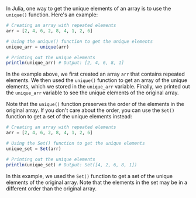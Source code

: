 In Julia, one way to get the unique elements of an array is to use the `unique()` function. Here's an example:

```julia
# Creating an array with repeated elements
arr = [2, 4, 6, 2, 8, 4, 1, 2, 6]

# Using the unique() function to get the unique elements
unique_arr = unique(arr)

# Printing out the unique elements
println(unique_arr) # Output: [2, 4, 6, 8, 1]
```

In the example above, we first created an array `arr` that contains repeated elements. We then used the `unique()` function to get an array of the unique elements, which we stored in the `unique_arr` variable. Finally, we printed out the `unique_arr` variable to see the unique elements of the original array.

Note that the `unique()` function preserves the order of the elements in the original array. If you don't care about the order, you can use the `Set()` function to get a set of the unique elements instead:

```julia
# Creating an array with repeated elements
arr = [2, 4, 6, 2, 8, 4, 1, 2, 6]

# Using the Set() function to get the unique elements
unique_set = Set(arr)

# Printing out the unique elements
println(unique_set) # Output: Set([4, 2, 6, 8, 1])
```

In this example, we used the `Set()` function to get a set of the unique elements of the original array. Note that the elements in the set may be in a different order than the original array.